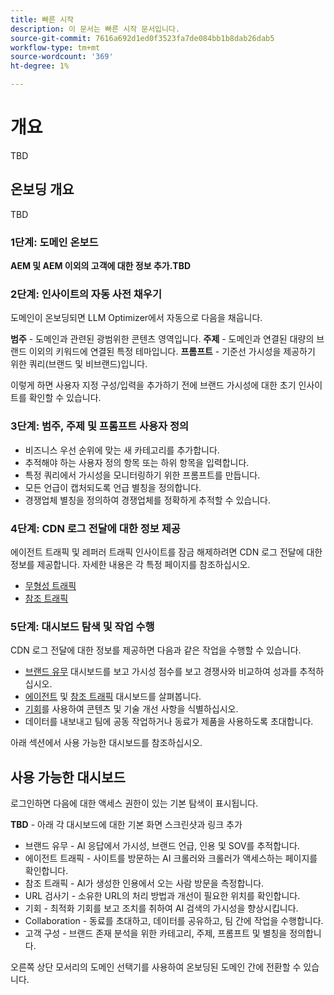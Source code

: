 ```yaml
---
title: 빠른 시작
description: 이 문서는 빠른 시작 문서입니다.
source-git-commit: 7616a692d1ed0f3523fa7de084bb1b8dab26dab5
workflow-type: tm+mt
source-wordcount: '369'
ht-degree: 1%

---
```



# 개요

TBD

## 온보딩 개요

TBD

### 1단계: 도메인 온보드

**AEM 및 AEM 이외의 고객에 대한 정보 추가.TBD**

### 2단계: 인사이트의 자동 사전 채우기

도메인이 온보딩되면 LLM Optimizer에서 자동으로 다음을 채웁니다.

**범주** - 도메인과 관련된 광범위한 콘텐츠 영역입니다.
**주제** - 도메인과 연결된 대량의 브랜드 이외의 키워드에 연결된 특정 테마입니다.
**프롬프트** - 기준선 가시성을 제공하기 위한 쿼리(브랜드 및 비브랜드)입니다.

이렇게 하면 사용자 지정 구성/입력을 추가하기 전에 브랜드 가시성에 대한 초기 인사이트를 확인할 수 있습니다.

### 3단계: 범주, 주제 및 프롬프트 사용자 정의

* 비즈니스 우선 순위에 맞는 새 카테고리를 추가합니다.
* 추적해야 하는 사용자 정의 항목 또는 하위 항목을 입력합니다.
* 특정 쿼리에서 가시성을 모니터링하기 위한 프롬프트를 만듭니다.
* 모든 언급이 캡처되도록 언급 별칭을 정의합니다.
* 경쟁업체 별칭을 정의하여 경쟁업체를 정확하게 추적할 수 있습니다.

### 4단계: CDN 로그 전달에 대한 정보 제공

에이전트 트래픽 및 레퍼러 트래픽 인사이트를 잠금 해제하려면 CDN 로그 전달에 대한 정보를 제공합니다. 자세한 내용은 각 특정 페이지를 참조하십시오.

* [무형성 트래픽](/help/dashboards/agentic-traffic.md)
* [참조 트래픽](/help/dashboards/referral-traffic.md)

### 5단계: 대시보드 탐색 및 작업 수행

CDN 로그 전달에 대한 정보를 제공하면 다음과 같은 작업을 수행할 수 있습니다.

* [브랜드 유무](/help/dashboards/brand-presence.md) 대시보드를 보고 가시성 점수를 보고 경쟁사와 비교하여 성과를 추적하십시오.
* [에이전트](/help/dashboards/agentic-traffic.md) 및 [참조 트래픽](/help/dashboards/referral-traffic.md) 대시보드를 살펴봅니다.
* [기회](/help/dashboards/opportunities.md)를 사용하여 콘텐츠 및 기술 개선 사항을 식별하십시오.
* 데이터를 내보내고 팀에 공동 작업하거나 동료가 제품을 사용하도록 초대합니다.

아래 섹션에서 사용 가능한 대시보드를 참조하십시오.

## 사용 가능한 대시보드

로그인하면 다음에 대한 액세스 권한이 있는 기본 탐색이 표시됩니다.

**TBD** - 아래 각 대시보드에 대한 기본 화면 스크린샷과 링크 추가

* 브랜드 유무 - AI 응답에서 가시성, 브랜드 언급, 인용 및 SOV를 추적합니다.
* 에이전트 트래픽 - 사이트를 방문하는 AI 크롤러와 크롤러가 액세스하는 페이지를 확인합니다.
* 참조 트래픽 - AI가 생성한 인용에서 오는 사람 방문을 측정합니다.
* URL 검사기 - 소유한 URL의 처리 방법과 개선이 필요한 위치를 확인합니다.
* 기회 - 최적화 기회를 보고 조치를 취하여 AI 검색의 가시성을 향상시킵니다.
* Collaboration - 동료를 초대하고, 데이터를 공유하고, 팀 간에 작업을 수행합니다.
* 고객 구성 - 브랜드 존재 분석을 위한 카테고리, 주제, 프롬프트 및 별칭을 정의합니다.

오른쪽 상단 모서리의 도메인 선택기를 사용하여 온보딩된 도메인 간에 전환할 수 있습니다.

